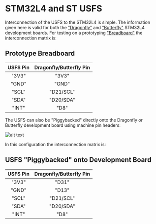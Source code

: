 # STM32L4 and ST USFS
Interconnection of the USFS to the STM32L4 is simple. The information given here is valid for both the ["Dragonfly"](https://www.tindie.com/products/TleraCorp/dragonfly-stm32l47696-development-board/) and ["Butterfly"](https://www.tindie.com/products/TleraCorp/butterfly-stm32l433-development-board/) STM32L4 development boards. For testing on a prototyping ["Breadboard"](https://cdn-shop.adafruit.com/1200x900/443-00.jpg) the interconnection matrix is:

## Prototype Breadboard
| USFS Pin |Dragonfly/Butterfly Pin|
|:--------:|:---------------------:|
|  "3V3"   |         "3V3"         |
|  "GND"   |         "GND"         |
|  "SCL"   |        "D21/SCL"      |
|  "SDA"   |        "D20/SDA"      |
|  "INT"   |           "D8"        |

The USFS can also be "Piggybacked" directly onto the Dragonfly or Butterfly development board using machine pin headers:

![alt text](https://user-images.githubusercontent.com/5760946/53302752-9f9fd980-3816-11e9-8ead-90e4d52c7b53.png)

In this configuration the interconnection matrix is:

## USFS "Piggybacked" onto Development Board
| USFS Pin |Dragonfly/Butterfly Pin|
|:--------:|:---------------------:|
|  "3V3"   |         "D31"         |
|  "GND"   |         "D13"         |
|  "SCL"   |        "D21/SCL"      |
|  "SDA"   |        "D20/SDA"      |
|  "INT"   |           "D8"        |
